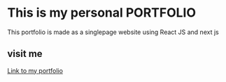 # This is my personal PORTFOLIO
This portfolio is made as a singlepage website using React JS and next js
## visit me
[Link to my portfolio](https://www.myportfolio-gb.com)
